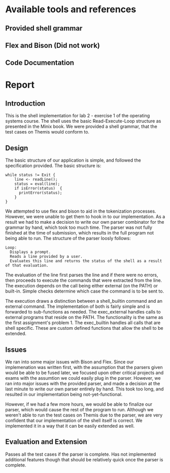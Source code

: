 # Available tools and references
## Provided shell grammar
## Flex and Bison (Did not work)
## Code Documentation
# Report
## Introduction
This is the shell implementation for lab 2 - exercise 1 of the operating systems course. The shell uses the basic Read-Execute-Loop structure as presented in the Minix book. We were provided a shell grammar, that the test cases on Themis would conform to.

## Design
The basic structure of our application is simple, and followed the specification provided. The basic structure is:

```
while status != Exit {
    line <- readLine();
    status = eval(line);
    if isError(status)  {
      printError(status);
    }
}
```

We attempted to use flex and bison to aid in the tokenization processes. However, we were unable to get them to hook in to our implementation. As a result we had to make a decision to write our own parser combinator for the grammar by hand, which took too much time. The parser was not fully finished at the time of submission, which results in the full program not being able to run. The structure of the parser loosly follows:

```
Loop:
  Displays a prompt.
  Reads a line provided by a user.
  Evaluates this line and returns the status of the shell as a result of that evaluation.
```

The evaluation of the line first parses the line and if there were no errors, then proceeds to execute the commands that were extracted from the line. The execution depends on the call being either external (on the PATH) or built-in. Simple checks determine which case the command is to be sent to.

The execution draws a distinction between a shell_builtin command and an external command. The implementation of both is fairly simple and is forwarded to sub-functions as needed. The exec_external handles calls to external programs that reside on the PATH. The functionality is the same as the first assignment's problem 1. The exec_builtin handles all calls that are shell specific. These are custom defined functions that allow the shell to be extended.
   
## Issues
We ran into some major issues with Bison and Flex. Since our implemenation was written first, with the assumption that the parsers given would be able to be fused later, we focused upon other critical projects and exams with the assumtion we could easily plug in the parser. However, we ran into major issues with the provided parser, and made a decision at the last minute to write our own parser entirely by hand. This took too long, and resulted in our implementation being not-yet-functional.

However, if we had a few more hours, we would be able to finalize our parser, which would cause the rest of the program to run. Although we weren't able to run the test cases on Themis due to the parser, we are very confident that our implementation of the shell itself is correct. We implemented it in a way that it can be easily extended as well.

## Evaluation and Extension
Passes all the test cases if the parser is complete.
Has not implemented additional features though that should be relatively quick once the parser is complete.

